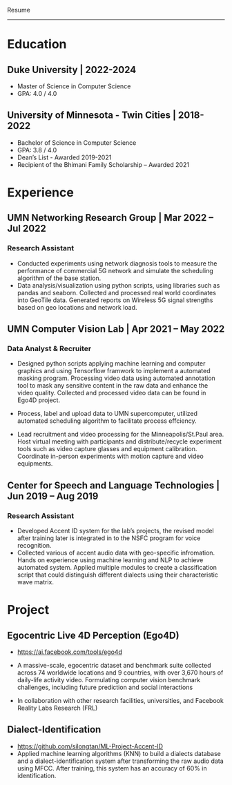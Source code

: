 Resume
___
# Education

##  Duke University | 2022-2024 
 * Master of Science in Computer Science
 * GPA: 4.0 / 4.0

##   University of Minnesota - Twin Cities | 2018-2022
* Bachelor of Science in Computer Science 
* GPA: 3.8 / 4.0					       
* Dean’s List - Awarded 2019-2021 
* Recipient of the Bhimani Family Scholarship – Awarded 2021 


# Experience

## UMN Networking Research Group | Mar 2022 – Jul 2022
### Research Assistant
* Conducted experiments using network diagnosis tools to measure the performance of commercial 5G network and simulate the scheduling algorithm of the base station.
* Data analysis/visualization using python scripts, using libraries such as pandas and seaborn. Collected and processed real world coordinates into GeoTile data. Generated reports on Wireless 5G signal strengths based on geo locations and network load.

## UMN Computer Vision Lab | Apr 2021 – May 2022
### Data Analyst & Recruiter
* Designed python scripts applying machine learning and computer graphics and using Tensorflow framwork to implement a automated masking program. Processing video data using automated annotation tool to mask any sensitive content in the raw data and enhance the video quality. Collected and processed video data can be found in Ego4D project.

* Process, label and upload data to UMN supercomputer, utilized automated scheduling algorithm to facilitate process effciency. 

* Lead recruitment and video processing for the Minneapolis/St.Paul area. Host virtual meeting with participants and distribute/recycle experiment tools such as video capture glasses and equipment calibration. Coordinate in-person experiments with motion capture and video equipments.

## Center for Speech and Language Technologies | Jun 2019 – Aug 2019
### Research Assistant
* Developed Accent ID system for the lab’s projects, the revised model after training later is integrated in to the NSFC program for voice recognition.
* Collected various of accent audio data with geo-specific infromation. Hands on experience using machine learning and NLP to achieve automated system. Applied multiple modules to create a classification script that could distinguish different dialects using their characteristic wave matrix.

# Project

## Egocentric Live 4D Perception (Ego4D)
* https://ai.facebook.com/tools/ego4d 
* A massive-scale, egocentric dataset and benchmark suite collected across 74 worldwide locations and 9 countries, with over 3,670 hours of daily-life activity video. Formulating computer vision benchmark challenges, including future prediction and social interactions

* In collaboration with other research facilities, universities, and Facebook Reality Labs Research (FRL)

## Dialect-Identification
* https://github.com/silongtan/ML-Project-Accent-ID
* Applied machine learning algorithms (KNN) to build a dialects database and a dialect-identification system after transforming the raw audio data using MFCC. After training, this system has an accuracy of 60% in identification.
